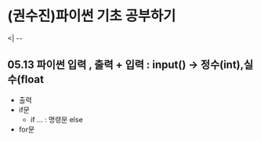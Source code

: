 # (권수진)파이썬 기초 공부하기
<| --
## 05.13 파이썬 입력 , 출력 + 입력 : input() -> 정수(int),실수(float
+ 출력
+ if문
  + if ... : 명령문 else
 + for문 
